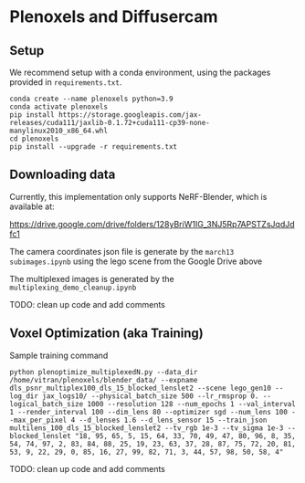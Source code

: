 # Plenoxels and Diffusercam


## Setup

We recommend setup with a conda environment, using the packages provided in `requirements.txt`.
```
conda create --name plenoxels python=3.9
conda activate plenoxels
pip install https://storage.googleapis.com/jax-releases/cuda111/jaxlib-0.1.72+cuda111-cp39-none-manylinux2010_x86_64.whl
cd plenoxels
pip install --upgrade -r requirements.txt
```

## Downloading data

Currently, this implementation only supports NeRF-Blender, which is available at:

<https://drive.google.com/drive/folders/128yBriW1IG_3NJ5Rp7APSTZsJqdJdfc1>

The camera coordinates json file is generate by the `march13 subimages.ipynb` using the lego scene from the Google Drive above

The multiplexed images is generated by the `multiplexing_demo_cleanup.ipynb`

TODO: clean up code and add comments

## Voxel Optimization (aka Training)

Sample training command

```
python plenoptimize_multiplexedN.py --data_dir /home/vitran/plenoxels/blender_data/ --expname dls_psnr_multiplex100_dls_15_blocked_lenslet2 --scene lego_gen10 --log_dir jax_logs10/ --physical_batch_size 500 --lr_rmsprop 0. --logical_batch_size 1000 --resolution 128 --num_epochs 1 --val_interval 1 --render_interval 100 --dim_lens 80 --optimizer sgd --num_lens 100 --max_per_pixel 4 --d_lenses 1.6 --d_lens_sensor 15 --train_json multilens_100_dls_15_blocked_lenslet2 --tv_rgb 1e-3 --tv_sigma 1e-3 --blocked_lenslet "18, 95, 65, 5, 15, 64, 33, 70, 49, 47, 80, 96, 8, 35, 54, 74, 97, 2, 83, 84, 88, 25, 19, 23, 63, 37, 28, 87, 75, 72, 20, 81, 53, 9, 22, 29, 0, 85, 16, 27, 99, 82, 71, 3, 44, 57, 98, 50, 58, 4"
```
TODO: clean up code and add comments
